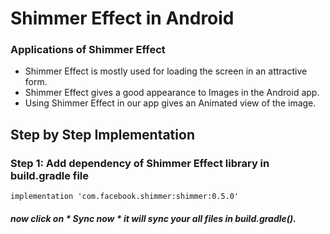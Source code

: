 # Shimmer Effect in Android

### Applications of Shimmer Effect

- Shimmer Effect is mostly used for loading the screen in an attractive form.
- Shimmer Effect gives a good appearance to Images in the Android app.
- Using Shimmer Effect in our app gives an Animated view of the image.


## Step by Step Implementation


### Step 1: Add dependency of Shimmer Effect library in build.gradle file

```
implementation 'com.facebook.shimmer:shimmer:0.5.0'
```

##### now click on * Sync now * it will sync your all files in build.gradle().







